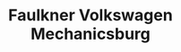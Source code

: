 ---
title: "Faulkner Volkswagen Mechanicsburg"
url: /mechanicsburg/faulkner-volkswagen-mechanicsburg/
shop: car
---